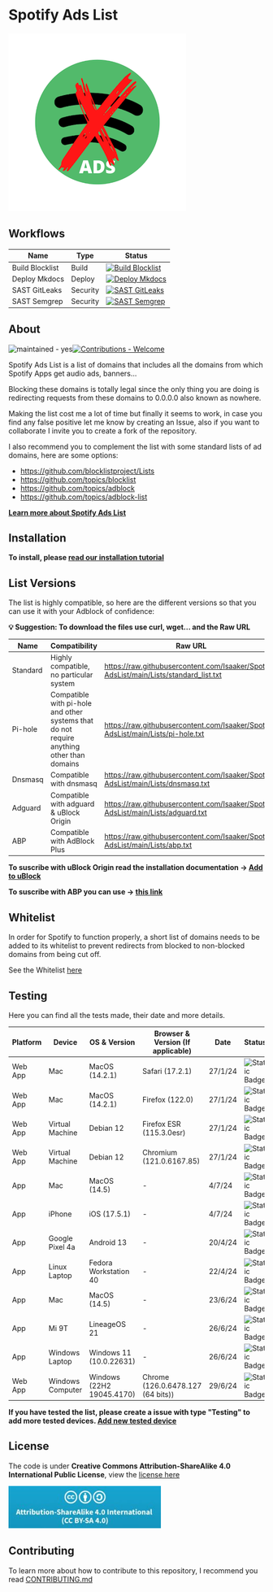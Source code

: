 # Spotify Ads List

![Spotify-AdsList Logo](https://github.com/Isaaker/Spotify-AdsList/raw/main/docs/images/spotify_ads_list_logo.png)

## Workflows

|Name|Type|Status|
|--|--|--|
|Build Blocklist|Build|[![Build Blocklist](https://github.com/Isaaker/Spotify-AdsList/actions/workflows/build_blocklist.yml/badge.svg)](https://github.com/Isaaker/Spotify-AdsList/actions/workflows/build_blocklist.yml)|
|Deploy Mkdocs|Deploy|[![Deploy Mkdocs](https://github.com/Isaaker/Spotify-AdsList/actions/workflows/deploy_gh-pages.yml/badge.svg)](https://github.com/Isaaker/Spotify-AdsList/actions/workflows/deploy_gh-pages.yml)
|SAST GitLeaks|Security|[![SAST GitLeaks](https://github.com/Isaaker/piscinadeentropia/actions/workflows/sast-gitleaks.yml/badge.svg)](https://github.com/Isaaker/piscinadeentropia/actions/workflows/sast-gitleaks.yml)|
|SAST Semgrep|Security|[![SAST Semgrep](https://github.com/Isaaker/Ghost_Simulator_ES/actions/workflows/semgrep.yml/badge.svg)](https://github.com/Isaaker/Ghost_Simulator_ES/actions/workflows/semgrep.yml)|

## About

![maintained - yes](https://img.shields.io/badge/maintained-yes-blue)[![Contributions - Welcome](https://img.shields.io/badge/contributions-welcome-blue)](https://spotify.piscinadeentropia.es/docs_contributing/)

Spotify Ads List is a list of domains that includes all the domains from which Spotify Apps get audio ads, banners...

Blocking these domains is totally legal since the only thing you are doing is redirecting requests from these domains to 0.0.0.0 also known as nowhere.

Making the list cost me a lot of time but finally it seems to work, in case you find any false positive let me know by creating an Issue, also if you want to collaborate I invite you to create a fork of the repository.

I also recommend you to complement the list with some standard lists of ad domains, here are some options:

- https://github.com/blocklistproject/Lists
- https://github.com/topics/blocklist
- https://github.com/topics/adblock
- https://github.com/topics/adblock-list

**[Learn more about Spotify Ads List](https://spotify.piscinadeentropia.es)**

## Installation

**To install, please [read our installation tutorial](https://spotify.piscinadeentropia.es/installation)**

## List Versions

The list is highly compatible, so here are the different versions so that you can use it with your Adblock of confidence:

**💡 Suggestion: To download the files use curl, wget... and the Raw URL**
 
| Name | Compatibility | Raw URL | File |
| -- | -- | -- | -- |
| Standard | Highly compatible, no particular system | https://raw.githubusercontent.com/Isaaker/Spotify-AdsList/main/Lists/standard_list.txt | https://github.com/Isaaker/Spotify-AdsList/blob/main/Lists/standard_list.txt
| Pi-hole | Compatible with pi-hole and other systems that do not require anything other than domains | https://raw.githubusercontent.com/Isaaker/Spotify-AdsList/main/Lists/pi-hole.txt | https://github.com/Isaaker/Spotify-AdsList/blob/main/Lists/pi-hole.txt
| Dnsmasq | Compatible with dnsmasq | https://raw.githubusercontent.com/Isaaker/Spotify-AdsList/main/Lists/dnsmasq.txt | https://github.com/Isaaker/Spotify-AdsList/blob/main/Lists/dnsmasq.txt
| Adguard | Compatible with adguard & uBlock Origin | https://raw.githubusercontent.com/Isaaker/Spotify-AdsList/main/Lists/adguard.txt | https://github.com/Isaaker/Spotify-AdsList/blob/main/Lists/adguard.txt
| ABP | Compatible with AdBlock Plus | https://raw.githubusercontent.com/Isaaker/Spotify-AdsList/main/Lists/abp.txt | https://github.com/Isaaker/Spotify-AdsList/blob/main/Lists/abp.txt

**To suscribe with uBlock Origin read the installation documentation -> [Add to uBlock](https://spotify.piscinadeentropia.es/installation)**

**To suscribe with ABP you can use -> [this link](https://subscribe.adblockplus.org/?location=https%3A%2F%2Fraw.githubusercontent.com%2FIsaaker%2FSpotify-AdsList%2Fmain%2FLists%2Fabp.txt&title=SpotifyAdsList)**


## Whitelist

In order for Spotify to function properly, a short list of domains needs to be added to its whitelist to prevent redirects from blocked to non-blocked domains from being cut off.

See the Whitelist [here](https://github.com/Isaaker/Spotify-AdsList/blob/main/Lists/WHITELIST.md)

## Testing

Here you can find all the tests made, their date and more details.

| Platform | Device | OS & Version | Browser & Version (If applicable) | Date | Status | List Type | Reported by |
| -- | -- | -- | -- | -- | -- | -- | -- |
| Web App | Mac | MacOS (14.2.1) | Safari (17.2.1) | 27/1/24 | ![Static Badge](https://img.shields.io/badge/Status-OK-green?logo=spotify) | pihole | @isaaker |
| Web App | Mac | MacOS (14.2.1) | Firefox (122.0) | 27/1/24 | ![Static Badge](https://img.shields.io/badge/Status-OK-green?logo=spotify) | pihole | @isaaker |
| Web App | Virtual Machine| Debian 12 | Firefox ESR (115.3.0esr)| 27/1/24 | ![Static Badge](https://img.shields.io/badge/Status-ERROR-red?logo=spotify) | pihole | @isaaker |
| Web App | Virtual Machine | Debian 12 | Chromium (121.0.6167.85)| 27/1/24 | ![Static Badge](https://img.shields.io/badge/Status-ERROR-red?logo=spotify) | pihole | @isaaker |
| App | Mac | MacOS (14.5) | - | 4/7/24 | ![Static Badge](https://img.shields.io/badge/Status-OK-green?logo=spotify) | pihole | @isaaker |
| App | iPhone | iOS (17.5.1) | - | 4/7/24 | ![Static Badge](https://img.shields.io/badge/Status-OK-green?logo=spotify) | pihole | @isaaker |
| App | Google Pixel 4a | Android 13 | - | 20/4/24 | ![Static Badge](https://img.shields.io/badge/Status-OK-green?logo=spotify) | adguard | @mfjt |
| App | Linux Laptop | Fedora Workstation 40 | - | 22/4/24 | ![Static Badge](https://img.shields.io/badge/Status-OK-green?logo=spotify) | adguard | @SudoVanilla |
| App | Mac | MacOS (14.5) | - | 23/6/24 | ![Static Badge](https://img.shields.io/badge/Status-Unknow-yellow?logo=spotify) | adguard | @y2kviv |
| App | Mi 9T | LineageOS 21 | - | 26/6/24 | ![Static Badge](https://img.shields.io/badge/Status-ERROR-red?logo=spotify) | pihole | @MW-SAND |
| App | Windows Laptop | Windows 11 (10.0.22631) | - | 26/6/24 | ![Static Badge](https://img.shields.io/badge/Status-ERROR-red?logo=spotify) | pihole | @MW-SAND |
| Web App | Windows Computer | Windows (22H2 19045.4170) | Chrome (126.0.6478.127 (64 bits)) | 29/6/24 | ![Static Badge](https://img.shields.io/badge/Status-ERROR-red?logo=spotify) | ublock origin | @AlkBek |

**If you have tested the list, please create a issue with type "Testing" to add more tested devices. [Add new tested device](https://github.com/Isaaker/Spotify-AdsList/issues/new?assignees=&labels=Testing&projects=&template=testing.yml&title=New+Testing+Device%3A+%5BDevice+Name%5D+%2F+%5BDevice+OS%26Version%5D)**

## License
The code is under **Creative Commons Attribution-ShareAlike 4.0 International Public License**, view the [license here](https://spotify.piscinadeentropia.es/license)

![Creative Commons Attribution-ShareAlike 4.0 International Public License Logo](https://github.com/Isaaker/Spotify-AdsList/raw/main/docs/images/License-Image.jpeg)

## Contributing

To learn more about how to contribute to this repository, I recommend you read [CONTRIBUTING.md](https://spotify.piscinadeentropia.es/contributing)
